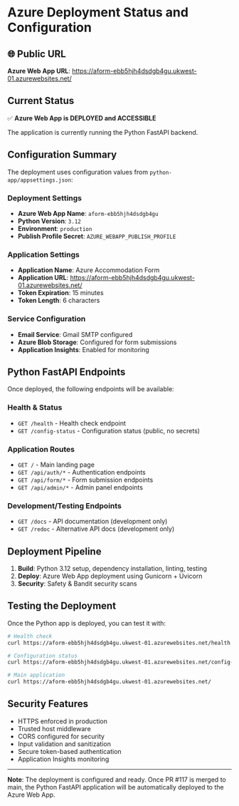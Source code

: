 # Azure Deployment Status and Configuration

## 🌐 **Public URL**
**Azure Web App URL**: https://aform-ebb5hjh4dsdgb4gu.ukwest-01.azurewebsites.net/

## Current Status
✅ **Azure Web App is DEPLOYED and ACCESSIBLE**

The application is currently running the Python FastAPI backend.

## Configuration Summary
The deployment uses configuration values from `python-app/appsettings.json`:

### Deployment Settings
- **Azure Web App Name**: `aform-ebb5hjh4dsdgb4gu`
- **Python Version**: `3.12`
- **Environment**: `production`
- **Publish Profile Secret**: `AZURE_WEBAPP_PUBLISH_PROFILE`

### Application Settings
- **Application Name**: Azure Accommodation Form
- **Application URL**: https://aform-ebb5hjh4dsdgb4gu.ukwest-01.azurewebsites.net/
- **Token Expiration**: 15 minutes
- **Token Length**: 6 characters

### Service Configuration
- **Email Service**: Gmail SMTP configured
- **Azure Blob Storage**: Configured for form submissions
- **Application Insights**: Enabled for monitoring

## Python FastAPI Endpoints
Once deployed, the following endpoints will be available:

### Health & Status
- `GET /health` - Health check endpoint
- `GET /config-status` - Configuration status (public, no secrets)

### Application Routes
- `GET /` - Main landing page
- `GET /api/auth/*` - Authentication endpoints
- `GET /api/form/*` - Form submission endpoints  
- `GET /api/admin/*` - Admin panel endpoints

### Development/Testing Endpoints
- `GET /docs` - API documentation (development only)
- `GET /redoc` - Alternative API docs (development only)

## Deployment Pipeline
1. **Build**: Python 3.12 setup, dependency installation, linting, testing
2. **Deploy**: Azure Web App deployment using Gunicorn + Uvicorn
3. **Security**: Safety & Bandit security scans

## Testing the Deployment
Once the Python app is deployed, you can test it with:

```bash
# Health check
curl https://aform-ebb5hjh4dsdgb4gu.ukwest-01.azurewebsites.net/health

# Configuration status
curl https://aform-ebb5hjh4dsdgb4gu.ukwest-01.azurewebsites.net/config-status

# Main application
curl https://aform-ebb5hjh4dsdgb4gu.ukwest-01.azurewebsites.net/
```

## Security Features
- HTTPS enforced in production
- Trusted host middleware
- CORS configured for security
- Input validation and sanitization
- Secure token-based authentication
- Application Insights monitoring

---
**Note**: The deployment is configured and ready. Once PR #117 is merged to main, the Python FastAPI application will be automatically deployed to the Azure Web App.